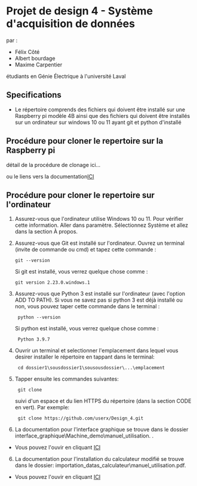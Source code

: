 # Projet de design 4 - Système d'acquisition de données 

par :
- Félix Côté
- Albert bourdage
- Maxime Carpentier

étudiants en Génie Électrique à l'université Laval


## Specifications
- Le répertoire comprends des fichiers qui doivent être installé sur une Raspberry pi modèle 4B ainsi que des fichiers qui doivent être installés sur un ordinateur sur windows 10 ou 11 ayant git et python d'installé

## Procédure pour cloner le repertoire sur la Raspberry pi
détail de la procédure de clonage ici... <br>

ou le liens vers la documentation[ICI](./module_CAN/CanRead.py)

## Procédure pour cloner le repertoire sur l'ordinateur

 1) Assurez-vous que l'ordinateur utilise Windows 10 ou 11. Pour vérifier cette information. Aller dans paramètre. Sélectionnez Système et allez dans la section À propos.

 2) Assurez-vous que Git est installé sur l'ordinateur. Ouvrez un terminal (invite de commande ou cmd) et tapez cette commande :

        git --version

    
    Si git est installé, vous verrez quelque chose comme :

        git version 2.23.0.windows.1

3) Assurez-vous que Python 3 est installé sur l'ordinateur (avec l'option ADD TO PATH). Si vous ne savez pas si python 3 est déjà installé ou non, vous pouvez taper cette commande dans le terminal :

        python --version

    Si python est installé, vous verrez quelque chose comme :

        Python 3.9.7

4) Ouvrir un terminal et selectionner l'emplacement dans lequel vous desirer installer le répertoire en tappant dans le terminal:

        cd dossier1\sousdossier1\sousousdossier\...\emplacement

5) Tapper ensuite les commandes suivantes:

        git clone 
    
    suivi d'un espace et du lien HTTPS du répertoire (dans la section CODE en vert). Par exemple:

        git clone https://github.com/userx/Design_4.git

6) La documentation pour l'interface graphique se trouve dans le dossier interface_graphique\Machine_demo\manuel_utilisation. . 

- Vous pouvez l'ouvir en cliquant [ICI](./interface_graphique/Machine_demo/manuel_utilisation.pdf)

6) La documentation pour l'installation du calculateur modifié se trouve dans le dossier: importation_datas_calculateur\manuel_utilisation.pdf. 

- Vous pouvez l'ouvir en cliquant [ICI](./importation_datas_calculateur/manuel_utilisation.pdf)